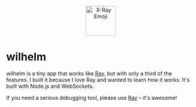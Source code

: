 <p align="center"><img src="https://emojicdn.elk.sh/🩻" width="80" alt="X-Ray Emoji"></p>

# wilhelm

wilhelm is a tiny app that works like [Ray](https://github.com/spatie/ray), but with only a third of the features. I built it because I love Ray and wanted to learn how it works. It's built with Node.js and WebSockets.

If you need a serious debugging tool, please use [Ray](https://github.com/spatie/ray) – it's awesome!
